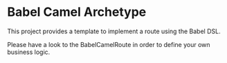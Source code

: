 Babel Camel Archetype
=====================

This project provides a template to implement a route using the Babel DSL.

Please have a look to the BabelCamelRoute in order to define your own business logic.
